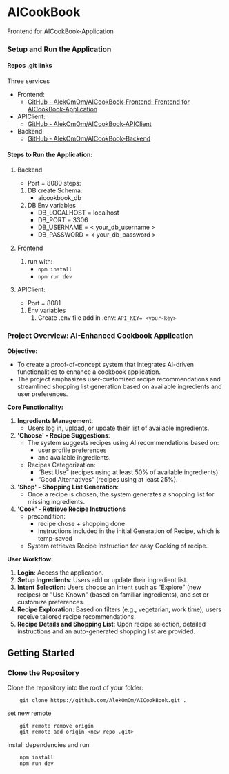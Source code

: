 
# AICookBook

Frontend for AICookBook-Application

### Setup and Run the Application

#### Repos .git links

Three services
- Frontend:
	- [GitHub - AlekOmOm/AICookBook-Frontend: Frontend for AICookBook-Application](https://github.com/AlekOmOm/AICookBook-Frontend.git)
- APIClient:
	- [GitHub - AlekOmOm/AICookBook-APIClient](https://github.com/AlekOmOm/AICookBook-APIClient.git)
- Backend:
	- [GitHub - AlekOmOm/AICookBook-Backend](https://github.com/AlekOmOm/AICookBook-Backend.git)

#### Steps to Run the Application:

1. Backend
	- Port = 8080
	  steps:
	1. DB create Schema:
		- aicookbook_db
	2. DB Env variables
		- DB_LOCALHOST = localhost
		- DB_PORT = 3306
		- DB_USERNAME = < your_db_username >
		- DB_PASSWORD = < your_db_password >

2. Frontend
	1. run with:
		- `npm install`
		- `npm run dev`

3. APIClient:
	- Port = 8081
	1. Env variables
		1. Create .env file
		   add in .env:  `API_KEY= <your-key>`



  
### Project Overview: AI-Enhanced Cookbook Application

**Objective:**
- To create a proof-of-concept system that integrates AI-driven functionalities to enhance a cookbook application. 
- The project emphasizes user-customized recipe recommendations and streamlined shopping list generation based on available ingredients and user preferences.

**Core Functionality:**
1. **Ingredients Management**: 
	- Users log in, upload, or update their list of available ingredients.
2. **'Choose' - Recipe Suggestions**: 
   - The system suggests recipes using AI recommendations based on:
	   - user profile preferences 
	   - and available ingredients.
   - Recipes Categorization:
	   - “Best Use” (recipes using at least 50% of available ingredients) 
	   - “Good Alternatives” (recipes using at least 25%).
3. **'Shop' - Shopping List Generation**: 
	- Once a recipe is chosen, the system generates a shopping list for missing ingredients.
4. **'Cook' - Retrieve Recipe Instructions**
	- precondition: 
		- recipe chose + shopping done
		- Instructions included in the initial Generation of Recipe, which is temp-saved  
	-  System retrieves Recipe Instruction for easy Cooking of recipe. 
			


**User Workflow:**
1. **Login**: Access the application.
2. **Setup Ingredients**: Users add or update their ingredient list.
3. **Intent Selection**: Users choose an intent such as "Explore" (new recipes) or "Use Known" (based on familiar ingredients), and set or customize preferences.
4. **Recipe Exploration**: Based on filters (e.g., vegetarian, work time), users receive tailored recipe recommendations.
5. **Recipe Details and Shopping List**: Upon recipe selection, detailed instructions and an auto-generated shopping list are provided.






## Getting Started

  

### Clone the Repository

Clone the repository into the root of your folder:

```
	git clone https://github.com/AlekOmOm/AICookBook.git .
```

set new remote

```
	git remote remove origin
	git remote add origin <new repo .git>
```

install dependencies and run

```
	npm install
	npm run dev
```
